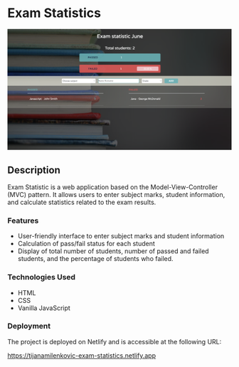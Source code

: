 # Exam Statistics

![Screenshot of a landing page](examStatistics.png)

## Description

Exam Statistic is a web application based on the Model-View-Controller (MVC) pattern. It allows users to enter subject marks, student information, and calculate statistics related to the exam results.

### Features

- User-friendly interface to enter subject marks and student information
- Calculation of pass/fail status for each student
- Display of total number of students, number of passed and failed students, and the percentage of students who failed.

### Technologies Used

- HTML
- CSS
- Vanilla JavaScript

### Deployment
The project is deployed on Netlify and is accessible at the following URL:

https://tijanamilenkovic-exam-statistics.netlify.app